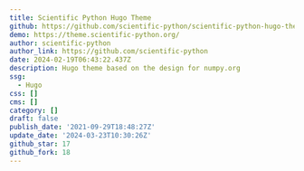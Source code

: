 ```yaml
---
title: Scientific Python Hugo Theme
github: https://github.com/scientific-python/scientific-python-hugo-theme
demo: https://theme.scientific-python.org/
author: scientific-python
author_link: https://github.com/scientific-python
date: 2024-02-19T06:43:22.437Z
description: Hugo theme based on the design for numpy.org
ssg:
  - Hugo
css: []
cms: []
category: []
draft: false
publish_date: '2021-09-29T18:48:27Z'
update_date: '2024-03-23T10:30:26Z'
github_star: 17
github_fork: 18
---
```

